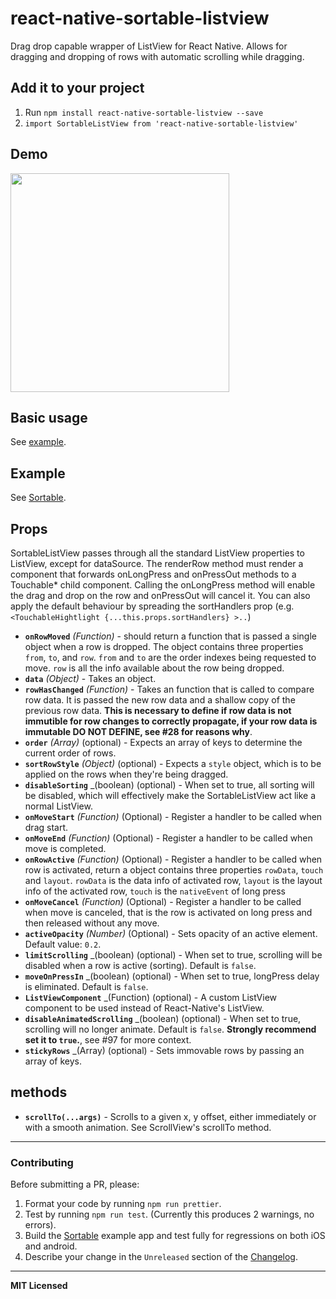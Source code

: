# react-native-sortable-listview
Drag drop capable wrapper of ListView for React Native. Allows for dragging and dropping of rows with automatic scrolling while dragging.

## Add it to your project

1. Run `npm install react-native-sortable-listview --save`
2. `import SortableListView from 'react-native-sortable-listview'`

## Demo

<a href="https://raw.githubusercontent.com/deanmcpherson/react-native-sortable-listview/master/demo.gif"><img src="https://raw.githubusercontent.com/deanmcpherson/react-native-sortable-listview/master/demo.gif" width="350"></a>

## Basic usage

See [example](example.js).

## Example

See [Sortable](Sortable).


## Props

SortableListView passes through all the standard ListView properties to ListView, except for dataSource. The renderRow method must render a component that forwards onLongPress and onPressOut methods to a Touchable* child component.  Calling the onLongPress method will enable the drag and drop on the row and onPressOut will cancel it. You can also apply the default behaviour by spreading the sortHandlers prop (e.g. `<TouchableHightlight {...this.props.sortHandlers} >..`)

 - **`onRowMoved`** _(Function)_ - should return a function that is passed a single object when a row is dropped. The object contains three properties `from`, `to`, and `row`. `from` and `to` are the order indexes being requested to move. `row` is all the info available about the row being dropped.
 - **`data`** _(Object)_ - Takes an object.
 - **`rowHasChanged`** _(Function)_ - Takes an function that is called to compare row data. It is passed the new row data and a shallow copy of the previous row data. **This is necessary to define if row data is not immutible for row changes to correctly propagate, if your row data is immutable DO NOT DEFINE, see #28 for reasons why**.
 - **`order`** _(Array)_  (optional) - Expects an array of keys to determine the current order of rows.
 - **`sortRowStyle`** _(Object)_ (optional) - Expects a `style` object, which is to be applied on the rows when they're being dragged.
 - **`disableSorting`** _(boolean) (optional) - When set to true, all sorting will be disabled, which will effectively make the SortableListView act like a normal ListView.
 - **`onMoveStart`** _(Function)_ (Optional) - Register a handler to be called when drag start.
 - **`onMoveEnd`** _(Function)_ (Optional) - Register a handler to be called when move is completed.
 - **`onRowActive`** _(Function)_ (Optional) - Register a handler to be called when row is activated, return a object contains three properties `rowData`, `touch` and `layout`. `rowData` is the data info of activated row, `layout` is the layout info of the activated row, `touch` is the `nativeEvent` of long press
 - **`onMoveCancel`** _(Function)_ (Optional) - Register a handler to be called when move is canceled, that is the row is activated on long press and then released without any move.
 - **`activeOpacity`** _(Number)_ (Optional) - Sets opacity of an active element. Default value: `0.2`.
 - **`limitScrolling`** _(boolean) (optional) - When set to true, scrolling will be disabled when a row is active (sorting). Default is `false`.
 - **`moveOnPressIn`** _(boolean) (optional) - When set to true, longPress delay is eliminated. Default is `false`.
 - **`ListViewComponent`** _(Function) (optional) - A custom ListView component to be used instead of React-Native's ListView.
 - **`disableAnimatedScrolling`** _(boolean) (optional) - When set to true, scrolling will no longer animate. Default is `false`. **Strongly recommend set it to `true`.**, see #97 for more context.
 - **`stickyRows`** _(Array) (optional) - Sets immovable rows by passing an array of keys.


## methods

- **`scrollTo(...args)`** - Scrolls to a given x, y offset, either immediately or with a smooth animation. See ScrollView's scrollTo method.

---

### Contributing

Before submitting a PR, please:

1. Format your code by running `npm run prettier`.
2. Test by running `npm run test`. (Currently this produces 2 warnings, no errors).
3. Build the [Sortable](Sortable) example app and test fully for regressions on both iOS and android.
4. Describe your change in the `Unreleased` section of the [Changelog](CHANGELOG.md).

---

**MIT Licensed**
